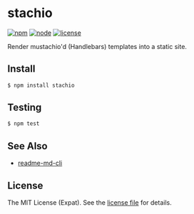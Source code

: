 stachio
=======
[![npm](https://img.shields.io/npm/v/stachio.svg?style=flat-square)](https://www.npmjs.com/package/stachio)
[![node](https://img.shields.io/node/v/stachio.svg?style=flat-square)](https://nodejs.org/)
[![license](https://img.shields.io/github/license/jbenner-radham/node-stachio.svg?style=flat-square)](LICENSE)

Render mustachio'd (Handlebars) templates into a static site.

Install
-------
```sh
$ npm install stachio
```

Testing
-------
```sh
$ npm test
```

See Also
--------
- [readme-md-cli](https://www.npmjs.com/package/readme-md-cli)

License
-------
The MIT License (Expat). See the [license file](LICENSE) for details.
